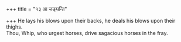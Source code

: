 +++
title = "१३ आ जङ्घन्ति"

+++
He lays his blows upon their backs, he deals his blows upon their thighs.  
     Thou, Whip, who urgest horses, drive sagacious horses in the fray.